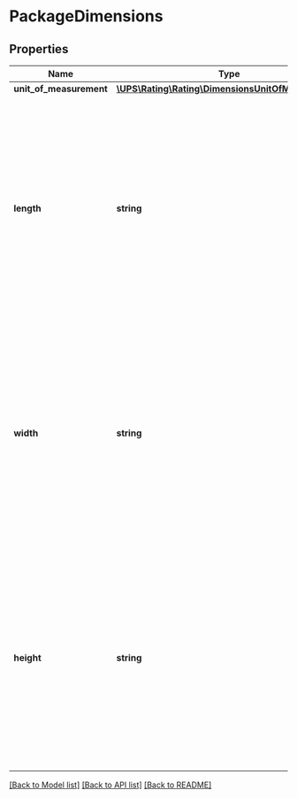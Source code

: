 # PackageDimensions

## Properties
Name | Type | Description | Notes
------------ | ------------- | ------------- | -------------
**unit_of_measurement** | [**\UPS\Rating\Rating\DimensionsUnitOfMeasurement**](DimensionsUnitOfMeasurement.md) |  | 
**length** | **string** | Length of the package used to determine dimensional weight.  Required for GB to GB and Poland to Poland shipments.  6 digits in length with 2 digits of significance after the decimal point. | 
**width** | **string** | Width of the package used to determine dimensional weight.  Required for GB to GB and Poland to Poland shipments.  6 digits in length with 2 digits of significance after the decimal point. | 
**height** | **string** | Height of the package used to determine dimensional weight.  Required for GB to GB and Poland to Poland shipments.  6 digits in length with 2 digits of significance after the decimal point. | 

[[Back to Model list]](../../README.md#documentation-for-models) [[Back to API list]](../../README.md#documentation-for-api-endpoints) [[Back to README]](../../README.md)


